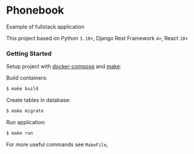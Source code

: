 # Phonebook
Example of fullstack application

This project based on Python `3.10+`, Django Rest Framework `4+`, React `18+`

### Getting Started

Setup project with [docker-compose](https://docs.docker.com/compose/)  and [make](https://en.wikipedia.org/wiki/Make_(software)):

Build containers:
```bash
$ make build
```
Create tables in database:
```bash
$ make migrate
```
Run application:
```bash
$ make run
```
For more useful commands see `MakeFile`,